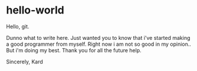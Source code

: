# hello-world
Hello, git.

Dunno what to write here.
Just wanted you to know that i've started making a good programmer from myself. 
Right now i am not so good in my opinion..
But i'm doing my best.
Thank you for all the future help.

Sincerely,
Kard
